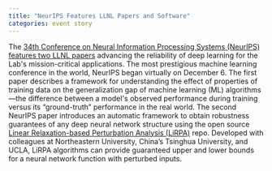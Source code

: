 ```yaml
---
title: "NeurIPS Features LLNL Papers and Software"
categories: event story
---
```


The [34th Conference on Neural Information Processing Systems (NeurIPS)](https://nips.cc/) [features two LLNL papers](https://www.llnl.gov/news/neurips-papers-aim-improve-understanding-and-robustness-machine-learning-algorithms) advancing the reliability of deep learning for the Lab's mission-critical applications. The most prestigious machine learning conference in the world, NeurIPS began virtually on December 6. The first paper describes a framework for understanding the effect of properties of training data on the generalization gap of machine learning (ML) algorithms&mdash;the difference between a model's observed performance during training versus its “ground-truth” performance in the real world. The second NeurIPS paper introduces an automatic framework to obtain robustness guarantees of any deep neural network structure using the open source [Linear Relaxation-based Perturbation Analysis (LiRPA)](https://github.com/KaidiXu/auto_LiRPA) repo. Developed with colleagues at Northeastern University, China’s Tsinghua University, and UCLA, LiRPA algorithms can provide guaranteed upper and lower bounds for a neural network function with perturbed inputs.
